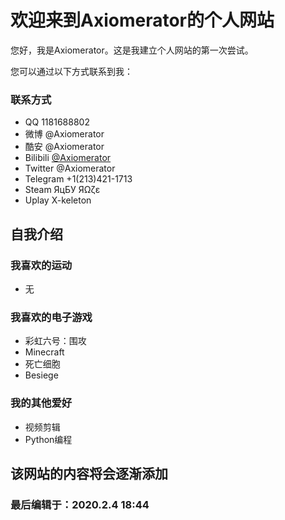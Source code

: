 # 欢迎来到Axiomerator的个人网站

 您好，我是Axiomerator。这是我建立个人网站的第一次尝试。

 您可以通过以下方式联系到我：

### 联系方式
 - QQ 1181688802
 - 微博 @Axiomerator
 - 酷安 @Axiomerator
 - Bilibili [@Axiomerator](https://space.bilibili.com/26226300)
 - Twitter @Axiomerator
 - Telegram +1(213)421-1713
 - Steam ЯцБУ ЯΩζε
 - Uplay X-keleton

## 自我介绍

### 我喜欢的运动
 - 无

### 我喜欢的电子游戏
 - 彩虹六号：围攻
 - Minecraft
 - 死亡细胞
 - Besiege

### 我的其他爱好
 - 视频剪辑
 - Python编程

## 该网站的内容将会逐渐添加

### 最后编辑于：2020.2.4 18:44
